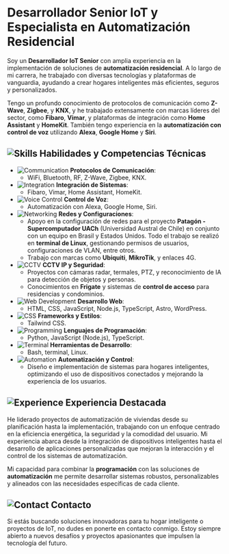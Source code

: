 # Desarrollador Senior IoT y Especialista en Automatización Residencial 

Soy un **Desarrollador IoT Senior** con amplia experiencia en la implementación de soluciones de **automatización residencial**. A lo largo de mi carrera, he trabajado con diversas tecnologías y plataformas de vanguardia, ayudando a crear hogares inteligentes más eficientes, seguros y personalizados.

Tengo un profundo conocimiento de protocolos de comunicación como **Z-Wave**, **Zigbee**, y **KNX**, y he trabajado extensamente con marcas líderes del sector, como **Fibaro**, **Vimar**, y plataformas de integración como **Home Assistant** y **HomeKit**. También tengo experiencia en la **automatización con control de voz** utilizando **Alexa**, **Google Home** y **Siri**.

## ![Skills](https://img.icons8.com/color/24/000000/brain.png) Habilidades y Competencias Técnicas

- ![Communication](https://img.icons8.com/color/24/000000/wifi.png) **Protocolos de Comunicación**:
  - WiFi, Bluetooth, RF, Z-Wave, Zigbee, KNX.
- ![Integration](https://img.icons8.com/fluency/24/000000/device-manager.png) **Integración de Sistemas**:
  - Fibaro, Vimar, Home Assistant, HomeKit.
- ![Voice Control](https://img.icons8.com/color/24/000000/voice-assistant.png) **Control de Voz**:
  - Automatización con Alexa, Google Home, Siri.
- ![Networking](https://img.icons8.com/color/24/000000/network.png) **Redes y Configuraciones**:
  - Apoyo en la configuración de redes para el proyecto **Patagón - Supercomputador UACh** (Universidad Austral de Chile) en conjunto con un equipo en Brasil y Estados Unidos. Todo el trabajo se realizó en **terminal de Linux**, gestionando permisos de usuarios, configuraciones de VLAN, entre otros.
  - Trabajo con marcas como **Ubiquiti**, **MikroTik**, y enlaces 4G.
- ![CCTV](https://img.icons8.com/color/24/000000/security-camera.png) **CCTV IP y Seguridad**:
  - Proyectos con cámaras radar, termales, PTZ, y reconocimiento de IA para detección de objetos y personas.
  - Conocimientos en **Frigate** y sistemas de **control de acceso** para residencias y condominios.
- ![Web Development](https://img.icons8.com/color/24/000000/source-code.png) **Desarrollo Web**:
  - HTML, CSS, JavaScript, Node.js, TypeScript, Astro, WordPress.
- ![CSS](https://img.icons8.com/color/24/000000/css-filetype.png) **Frameworks y Estilos**:
  - Tailwind CSS.
- ![Programming](https://img.icons8.com/color/24/000000/python--v1.png) **Lenguajes de Programación**:
  - Python, JavaScript (Node.js), TypeScript.
- ![Terminal](https://img.icons8.com/fluency/24/000000/console.png) **Herramientas de Desarrollo**:
  - Bash, terminal, Linux.
- ![Automation](https://img.icons8.com/color/24/000000/robot.png) **Automatización y Control**:
  - Diseño e implementación de sistemas para hogares inteligentes, optimizando el uso de dispositivos conectados y mejorando la experiencia de los usuarios.

## ![Experience](https://img.icons8.com/color/24/000000/work.png) Experiencia Destacada

He liderado proyectos de automatización de viviendas desde su planificación hasta la implementación, trabajando con un enfoque centrado en la eficiencia energética, la seguridad y la comodidad del usuario. Mi experiencia abarca desde la integración de dispositivos inteligentes hasta el desarrollo de aplicaciones personalizadas que mejoran la interacción y el control de los sistemas de automatización.

Mi capacidad para combinar la **programación** con las soluciones de **automatización** me permite desarrollar sistemas robustos, personalizables y alineados con las necesidades específicas de cada cliente.

## ![Contact](https://img.icons8.com/color/24/000000/communication.png) Contacto

Si estás buscando soluciones innovadoras para tu hogar inteligente o proyectos de IoT, no dudes en ponerte en contacto conmigo. Estoy siempre abierto a nuevos desafíos y proyectos apasionantes que impulsen la tecnología del futuro.
